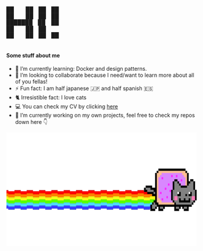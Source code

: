 ██ &nbsp; &nbsp; &nbsp; &nbsp;██ ██ ██ <br>
██ &nbsp; &nbsp; &nbsp; &nbsp;██ ██ ██ <br>
███████ ██  &nbsp;  &nbsp;██ <br>
██ &nbsp; &nbsp; &nbsp; &nbsp;██ ██ <br>
██ &nbsp; &nbsp; &nbsp; &nbsp;██ ██ ██ <br>
                  
                  
#### Some stuff about me
- 🌱 I’m currently learning: Docker and design patterns.
- 👯 I’m looking to collaborate because I need/want to learn more about all of you fellas!
- ⚡ Fun fact: I am half japanese 🇯🇵 and half spanish 🇪🇸  
- 🐈 Irresistible fact: I love cats  
- 💻 You can check my CV by clicking [here](https://kenserikawa.github.io/)
- 🔭 I’m currently working on my own projects, feel free to check my repos down here 👇

<img src="/cool-cat-nyan.png" width="680" height="300" />